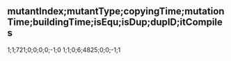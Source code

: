 mutantIndex;mutantType;copyingTime;mutationTime;buildingTime;isEqu;isDup;dupID;itCompiles
---
1;1;721;0;0;0;0;-1;0
1;1;0;6;4825;0;0;-1;1

